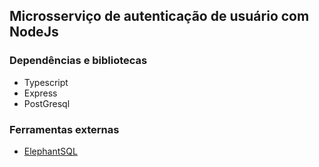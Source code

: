## Microsserviço de autenticação de usuário com NodeJs

### Dependências e bibliotecas

- Typescript
- Express
- PostGresql

### Ferramentas externas

- [ElephantSQL]

[elephantsql]: https://www.elephantsql.com/
